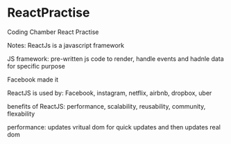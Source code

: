 # ReactPractise
Coding Chamber React Practise 

Notes: 
ReactJs is a javascript framework

JS framework: pre-written js code to render, handle events and hadnle data for specific purpose 

Facebook made it 

ReactJS is used by: Facebook, instagram, netflix, airbnb, dropbox, uber 

benefits of ReactJS: performance, scalability, reusability, community, flexability 

performance: updates vritual dom for quick updates and then updates real dom
